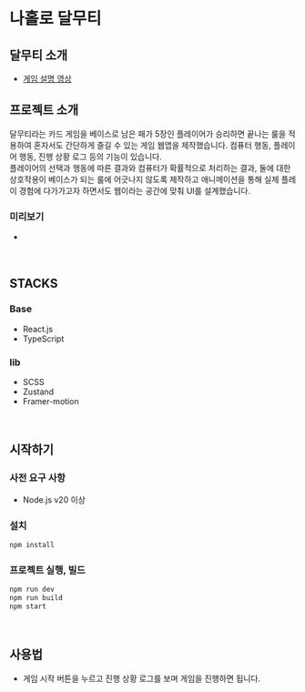 # 나홀로 달무티

## 달무티 소개
- [게임 설명 영상](https://youtu.be/sO-vxnoL31A?si=ls5eMAc9QKEPIoIs)

## 프로젝트 소개
달무티라는 카드 게임을 베이스로 남은 패가 5장인 플레이어가 승리하면 끝나는 룰을 적용하여 혼자서도 간단하게 즐길 수 있는 게임 웹앱을 제작했습니다. 컴퓨터 행동, 플레이어 행동, 진행 상황 로그 등의 기능이 있습니다.<br/>
플레이어의 선택과 행동에 따른 결과와 컴퓨터가 확률적으로 처리하는 결과, 둘에 대한 상호작용이 베이스가 되는 룰에 어긋나지 않도록 제작하고 애니메이션을 통해 실제 플레이 경험에 다가가고자 하면서도 웹이라는 공간에 맞춰 UI를 설계했습니다.<br/>
### 미리보기
- []()
<br/>

## STACKS   
### Base
- React.js
- TypeScript
### lib
- SCSS
- Zustand
- Framer-motion
<br/>

## 시작하기
### 사전 요구 사항
- Node.js v20 이상

### 설치
```bash
npm install
```

### 프로젝트 실행, 빌드
```bash
npm run dev
npm run build
npm start
```
<br/>

## 사용법   
- 게임 시작 버튼을 누르고 진행 상황 로그를 보며 게임을 진행하면 됩니다.
